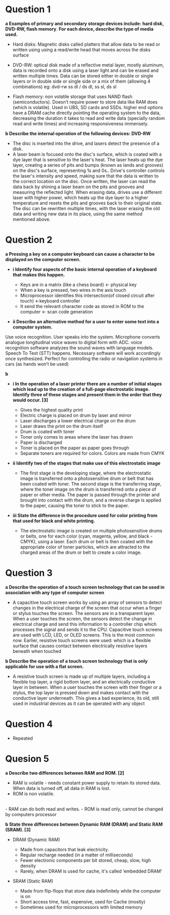 # Question 1

**a Examples of primary and secondary storage devices include:** **hard disk, DVD-RW, flash memory**. **For each device, describe the type of media used.**

- Hard disks: Magnetic disks called platters that allow data to be read or written using using a read/write head that moves across the disks surface

- DVD-RW: optical disk made of a reflective metal layer, mostly aluminum, data is recorded onto a disk using a laser light and can be erased and written multiple times. Data can be stored either in double or single layers or in double side or single side or a mix of them (allowing 4 combinations) eg: dvd-rw ss dl / ds dl, ss sl, ds sl

- Flash memory: non volatile storage that uses NAND flash (semiconductors). Doesn’t require power to store data like RAM does (which is volatile). Used in UBS, SD cards and SSDs. higher end options have a DRAM cache directly pointing the operating system to the data, decreasing  the duration it takes to read and write data (specially random read and write times) and increasing responsiveness immensely. 

**b Describe the internal operation of the following devices: DVD-RW**

- The disc is inserted into the drive, and lasers detect the presence of a disk.
- A laser beam is focused onto the disc's surface, which is coated with a dye layer that is sensitive to the laser's heat. The laser heats up the dye layer, creating a series of pits and bumps (known as lands and grooves) on the disc's surface, representing 1s and 0s.. Drive's controller controls the laser's intensity and speed, making sure that the data is written to the correct location on the disc. Once written, the laser can read the data back by shining a laser beam on the pits and grooves and measuring the reflected light. When erasing data, drives use a different laser with higher power, which heats up the dye layer to a higher temperature and resets the pits and grooves back to their original state. The disc can be rewritten multiple times, with the laser erasing the old data and writing new data in its place, using the same method mentioned above.

 # Question 2
 
 **a Pressing a key on a computer keyboard can cause a character to be displayed on the computer screen.**

- **i Identify four aspects of the basic internal operation of a keyboard that makes this happen.**

	- Keys are in a matrix (like a chess board) <- physical key
	- When a key is pressed, two wires in the axis touch
	- Microprocessor identifies this intersection(of closed circuit after touch)  <-keyboard controller
	- It send the relevant character code as stored in ROM to the computer <- scan code generation

- **ii Describe an alternative method for a user to enter some text into a computer system.**

Use voice recognition. User speaks into the system. Microphone converts analogue longitudinal voice waves to digital form with ADC. voice recognition software analyzes the sound waves with language models. Speech To Text (STT) happens. Necessary software will work accordingly once synthesized. Perfect for controlling the radio or navigation systems in cars (as hands won’t be used)


**b**

- **i In the operation of a laser printer there are a number of initial stages which lead up to the creation of a full-page electrostatic image. Identify three of these stages and present them in the order that they would occur. [3]**

	- Gives the highest quality print
	- Electric charge is placed on drum by laser and mirror
	- Laser discharges a lower electrical charge on the drum
	- Laser draws the print on the drum itself
	- Drum is coated with toner
	- Toner only comes to areas where the laser has drawn
	- Paper is discharged
	- Toner is placed on the paper as paper goes through
	- Separate toners are required for colors. Colors are made from CMYK

- **ii Identify two of the stages that make use of this electrostatic image**

	- The first stage is the developing stage, where the electrostatic image is transferred onto a photosensitive drum or belt that has been coated with toner. The second stage is the transferring stage, where the toner image on the drum is transferred onto a piece of paper or other media. The paper is passed through the printer and brought into contact with the drum, and a reverse charge is applied to the paper, causing the toner to stick to the paper.

- **iii State the difference in the procedure used for color printing from that used for black and white printing.**

	- The electrostatic image is created on multiple photosensitive drums or belts, one for each color (cyan, magenta, yellow, and black  -  CMYK), using a laser. Each drum or belt is then coated with the appropriate color of toner particles, which are attracted to the charged areas of the drum or belt to create a color image.

# Question 3

**a Describe the operation of a touch screen technology that can be used in association with any type of computer screen**

- A capacitive touch screen works by using an array of sensors to detect changes in the electrical charge of the screen that occur when a finger or stylus touches the screen. The sensors are in a transparent layer. When a user touches the screen, the sensors detect the change in electrical charge and send this information to a controller chip which processes the signal and sends it to the CPU. Capacitive touch screens are used with LCD, LED, or OLED screens. This is the most common now. Earlier, resistive touch screens were used: which is a flexible surface that causes contact between electrically resistive layers beneath when touched

**b Describe the operation of a touch screen technology that is only applicable for use with a flat screen.**

- A resistive touch screen is made up of multiple layers, including a flexible top layer, a rigid bottom layer, and an electrically conductive layer in between. When a user touches the screen with their finger or a stylus, the top layer is pressed down and makes contact with the conductive layer underneath. This gives a bad experience, its old, still used in industrial devices as it can be operated with any object

# Question 4 

- Repeated

# Quesion 5

**a Describe two differences between RAM and ROM. [2]** 

- RAM is volatile - needs constant power supply to retain its stored data. When data is turned off, all data in RAM is lost. 
- ROM is non volatile.
<br>
- RAM can do both read and writes.
- ROM is read only, cannot be changed by computers processor

**b State three differences between Dynamic RAM (DRAM) and Static RAM (SRAM). [3]**

- DRAM (Dynamic RAM)
	- Made from capacitors that leak electricity. 
	- Regular recharge needed (in a matter of milliseconds)
	- Fewer electronic components per bit stored, cheap, slow, high density
	- Rarely, when DRAM is used for cache, it's called ‘embedded DRAM’

- SRAM (Static RAM)
	- Made from flip-flops that store data indefinitely while the computer is on
	- Short access time, fast, expensive, used for Cache (mostly)
	- Sometimes used for microprocessors with limited memory

























